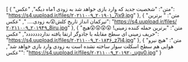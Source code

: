 [
  {
    "متن": "شخصیت  جدید که وارد بازی خواهد شد  به زودی 1ماه دیگه",
    "عکس": "https://s4.uupload.ir/files/۲۰۲۱۱۰۰۹_۲۰۱۹۰۱_7ix9.jpg"
  },
  {
    "متن": " برترین تیرکمان انداز تاریخ کلش😲به زودی.... ",
    "عکس": "https://s4.uupload.ir/files/۲۰۲۱۱۰۰۹_۲۰۱۹۴۹_8iru.jpg"
  },
  {
    "متن": "برترین حمله کننده زمینی! 😲😲😲😲هیچ حریف زمینی ای سطح مقابله با جادوگر ارتقا یافته ندارددددددد",
    "عکس": "https://s4.uupload.ir/files/۲۰۲۱۱۰۰۹_۲۰۱۸۳۶_z7l4.jpg"
  },
  {
    "متن": "هیچ نیرو  هوایی هم سطح اسکلت سوار ساخته نشده است به زودی وارد بازی خواهد شد",
    "عکس": "https://s4.uupload.ir/files/۲۰۲۱۱۰۰۹_۲۰۱۹۲۰_ugv0.jpg"
    }
